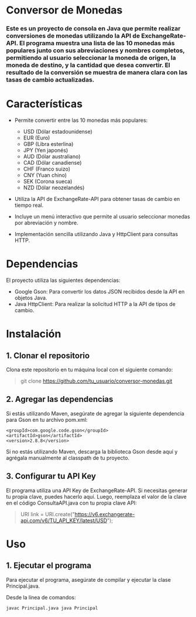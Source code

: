 # Conversor de Monedas

### Este es un proyecto de consola en Java que permite realizar conversiones de monedas utilizando la API de ExchangeRate-API. El programa muestra una lista de las 10 monedas más populares junto con sus abreviaciones y nombres completos, permitiendo al usuario seleccionar la moneda de origen, la moneda de destino, y la cantidad que desea convertir. El resultado de la conversión se muestra de manera clara con las tasas de cambio actualizadas.

# Características

- Permite convertir entre las 10 monedas más populares:
  - USD (Dólar estadounidense)
  - EUR (Euro)
  - GBP (Libra esterlina)
  - JPY (Yen japonés)
  - AUD (Dólar australiano)
  - CAD (Dólar canadiense)
  - CHF (Franco suizo)
  - CNY (Yuan chino)
  - SEK (Corona sueca)
  - NZD (Dólar neozelandés)
  
- Utiliza la API de ExchangeRate-API para obtener tasas de cambio en tiempo real.
- Incluye un menú interactivo que permite al usuario seleccionar monedas por abreviación y nombre.
- Implementación sencilla utilizando Java y HttpClient para consultas HTTP.

# Dependencias

El proyecto utiliza las siguientes dependencias:

- Google Gson: Para convertir los datos JSON recibidos desde la API en objetos Java.
- Java HttpClient: Para realizar la solicitud HTTP a la API de tipos de cambio.
  
# Instalación

## 1. Clonar el repositorio

Clona este repositorio en tu máquina local con el siguiente comando:

> git clone https://github.com/tu_usuario/conversor-monedas.git

## 2. Agregar las dependencias

Si estás utilizando Maven, asegúrate de agregar la siguiente dependencia para Gson en tu archivo pom.xml:

><dependency>
    <groupId>com.google.code.gson</groupId>
    <artifactId>gson</artifactId>
    <version>2.8.8</version>
</dependency>

Si no estás utilizando Maven, descarga la biblioteca Gson desde aquí y agrégala manualmente al classpath de tu proyecto.

## 3. Configurar tu API Key

El programa utiliza una API Key de ExchangeRate-API. Si necesitas generar tu propia clave, puedes hacerlo aquí. Luego, reemplaza el valor de la clave en el código ConsultaAPI.java con tu propia clave API:

> URI link = URI.create("https://v6.exchangerate-api.com/v6/TU_API_KEY/latest/USD");

# Uso

## 1. Ejecutar el programa

Para ejecutar el programa, asegúrate de compilar y ejecutar la clase Principal.java.

Desde la línea de comandos:

`
javac Principal.java
java Principal
`
